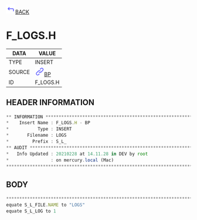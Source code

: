 <img src="../.resources/themes/unicons-line-6563ff/corner-up-left-alt.svg" alt="BACK" width="25" />[BACK](../DOCS/BP.md)  
# F_LOGS.H  
|DATA|VALUE|
| --- | --- |
|TYPE|INSERT|
|SOURCE|<img src="../.resources/themes/unicons-line-6563ff/link.svg" alt="BP" width="25" />[BP](../DOCS/BP.md)|
|ID|F_LOGS.H|
    
    
## HEADER INFORMATION  
```javascript
** INFORMATION ****************************************************************
*    Insert Name : F_LOGS.H - BP
*           Type : INSERT
*       Filename : LOGS
*         Prefix : S_L_
** AUDIT **********************************************************************
*   Info Updated : 20210228 at 14.11.28 in DEV by root
*                : on mercury.local (Mac)
*******************************************************************************
```
## BODY  
```javascript
*******************************************************************************
equate S_L_FILE.NAME to "LOGS"
equate S_L_LOG to 1
```
